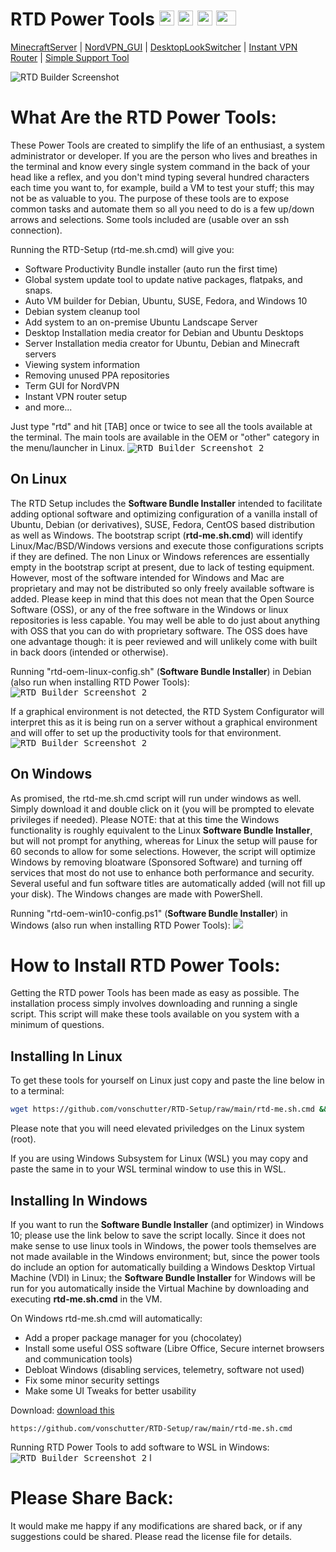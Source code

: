 # RTD Power Tools                          <img src="media_files/WindowsLogo.png" width="24" height="24"> <img src="media_files/UbuntuLogo.png" width="24" height="24">  <img src="media_files/RedHatLogo.png" width="24" height="24">  <img src="media_files/SuseLogo.png" width="32" height="24"> 
[MinecraftServer](https://github.com/vonschutter/RTD-Setup/blob/main/modules/Minecraft-Server-Manager.mod/README.md) | [NordVPN_GUI](https://github.com/vonschutter/RTD-Setup/blob/main/modules/Nordvpn-Manager.mod/README.md) | [DesktopLookSwitcher](modules/RTD-Desktop-Look-Switcher.mod/README.md) | [Instant VPN Router](/modules/RTD-VPN-Router.mod/README.md) | [Simple Support Tool](/modules/Simple-Support-Tool.mod/README.md)

![RTD Builder Screenshot](media_files/header-time.jpg "Header")

# What Are the RTD Power Tools:

These Power Tools are created to simplify the life of an enthusiast, a system administrator or developer. If you are the person who lives and breathes in the terminal and know every single system command in the back of your head like a reflex, and you don't mind typing several hundred characters each time you want to, for example, build a VM to test your stuff; this may not be as valuable to you. The purpose of these tools are to expose common tasks and automate them so all you need to do is a few up/down arrows and selections.  Some tools included are (usable over an ssh connection).

Running the RTD-Setup (rtd-me.sh.cmd) will give you:
- Software Productivity Bundle installer (auto run the first time)
- Global system update tool to update native packages, flatpaks, and snaps.
- Auto VM builder for Debian, Ubuntu, SUSE, Fedora, and Windows 10
- Debian system cleanup tool
- Add system to an on-premise Ubuntu Landscape Server
- Desktop Installation media creator for Debian and Ubuntu Desktops
- Server Installation media creator for Ubuntu, Debian and Minecraft servers
- Viewing system information
- Removing unused PPA repositories
- Term GUI for NordVPN
- Instant VPN router setup
- and more...

Just type "rtd" and hit [TAB] once or twice to see all the tools available at the terminal. The main tools are available in the OEM or "other" category in the menu/launcher in Linux.
<kbd> ![RTD Builder Screenshot 2](media_files/ScrRTDTerm.png) </kbd> 

## On Linux
The RTD Setup includes the **Software Bundle Installer** intended to facilitate adding optional software and optimizing configuration of a vanilla install of Ubuntu, Debian (or derivatives), SUSE, Fedora, CentOS based distribution as well as Windows. The bootstrap script (**rtd-me.sh.cmd**) will identify Linux/Mac/BSD/Windows versions and execute those configurations scripts if they are defined. The non Linux or Windows references are essentially empty in the bootstrap script at present, due to lack of testing equipment. However, most of the software intended for Windows and Mac are proprietary and may not be distributed so only freely available software is added. Please keep in mind that this does not mean that the Open Source Software (OSS), or any of the free software in the Windows or linux repositories is less capable. You may well be able to do just about anything with OSS that you can do with proprietary software. The OSS does have one advantage though: it is peer reviewed and will unlikely come with built in back doors (intended or otherwise).  

Running "rtd-oem-linux-config.sh" (**Software Bundle Installer**) in Debian (also run when installing RTD Power Tools):
<kbd> ![RTD Builder Screenshot 2](media_files/ScrGnoDeskoem.png) </kbd> 

If a graphical environment is not detected, the RTD System Configurator will interpret this as it is being run on a server without a graphical environment and will offer to set up the productivity tools for that environment.
<kbd> ![RTD Builder Screenshot 2](media_files/ScrTermOEMSetup.png) </kbd> 

## On Windows
As promised, the rtd-me.sh.cmd script will run under windows as well. Simply download it and double click on it (you will be prompted to elevate privileges if needed). Please NOTE: that at this time the Windows functionality is roughly equivalent to the Linux **Software Bundle Installer**, but will not prompt for anything, whereas for Linux the setup will pause for 60 seconds to allow for some selections. However, the script will optimize Windows by removing bloatware (Sponsored Software) and turning off services that most do not use to enhance both performance and security. Several useful and fun software titles are automatically added (will not fill up your disk). The Windows changes are made with PowerShell.

Running "rtd-oem-win10-config.ps1" (**Software Bundle Installer**) in Windows (also run when installing RTD Power Tools):
<kbd> <img src="media_files/Scr11.png" > </kbd> 

# How to Install RTD Power Tools:
Getting the RTD power Tools has been made as easy as possible. The installation process simply involves downloading and running a single script. This script will make these tools available on you system with a minimum of questions. 

## Installing In Linux
To get these tools for yourself on Linux just copy and paste the line below in to a terminal:

```bash
wget https://github.com/vonschutter/RTD-Setup/raw/main/rtd-me.sh.cmd && bash ./rtd-me.sh.cmd
```
Please note that you will need elevated priviledges on the Linux system (root).

If you are using Windows Subsystem for Linux (WSL) you may copy and paste the same in to your WSL terminal window to use this in WSL. 

## Installing In Windows
If you want to run the **Software Bundle Installer** (and optimizer) in Windows 10; please use the link below to save the script locally. Since it does not make sense to use linux tools in Windows, the power tools themselves are not made available in the Windows environment; but, since the power tools do include an option for automatically building a Windows Desktop Virtual Machine (VDI) in Linux; the **Software Bundle Installer** for Windows will be run for you automatically inside the Virtual Machine by downloading and executing **rtd-me.sh.cmd** in the VM. 


On Windows rtd-me.sh.cmd will automatically:
- Add a proper package manager for you (chocolatey)
- Install some useful OSS software (Libre Office, Secure internet browsers and communication tools)
- Debloat Windows (disabling services, telemetry, software not used)
- Fix some minor security settings
- Make some UI Tweaks for better usability

Download:
[download this](rtd-me.sh.cmd)
```
https://github.com/vonschutter/RTD-Setup/raw/main/rtd-me.sh.cmd
```
Running RTD Power Tools to add software to WSL in Windows:
<kbd> ![RTD Builder Screenshot 2](media_files/ScrWinWSL.png?raw=true "Executing the Script in WSL")</kbd> 
l

# Please Share Back:
It would make me happy if any modifications are shared back, or if any suggestions could be shared. Please read the license file for details. 
